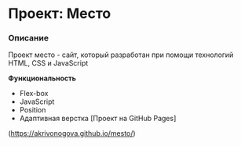 # Проект: Место 

### Описание
Проект место - сайт, который разработан при помощи технологий HTML, CSS и JavaScript


**Функциональность**
* Flex-box
* JavaScript
* Position
* Адаптивная верстка
[Проект на GitHub Pages]

(https://akrivonogova.github.io/mesto/)




